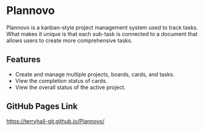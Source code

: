 # Plannovo

Plannovo is a kanban-style project management system used to track tasks. What makes it unique is that each sub-task is connected to a document that allows users to create more comprehensive tasks.

## Features

- Create and manage multiple projects, boards, cards, and tasks.
- View the completion status of cards.
- View the overall status of the active project.

## GitHub Pages Link

https://terryhall-git.github.io/Plannovo/
